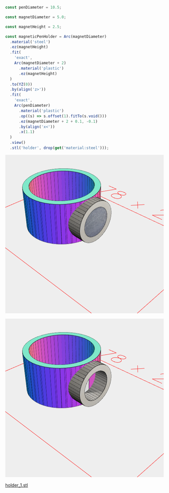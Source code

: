 ```JavaScript
const penDiameter = 10.5;
```

```JavaScript
const magnetDiameter = 5.0;
```

```JavaScript
const magnetHeight = 2.5;
```

```JavaScript
const magneticPenHolder = Arc(magnetDiameter)
  .material('steel')
  .ez(magnetHeight)
  .fit(
    'exact',
    Arc(magnetDiameter + 2)
      .material('plastic')
      .ez(magnetHeight)
  )
  .to(YZ(0))
  .by(align('z>'))
  .fit(
    'exact',
    Arc(penDiameter)
      .material('plastic')
      .op((s) => s.offset(1).fitTo(s.void()))
      .ez(magnetDiameter + 2 + 0.1, -0.1)
      .by(align('x<'))
      .x(1.1)
  )
  .view()
  .stl('holder', drop(get('material:steel')));
```

![Image](holder.md.0.png)

![Image](holder.md.1.png)

[holder_1.stl](holder.holder_1.stl)
